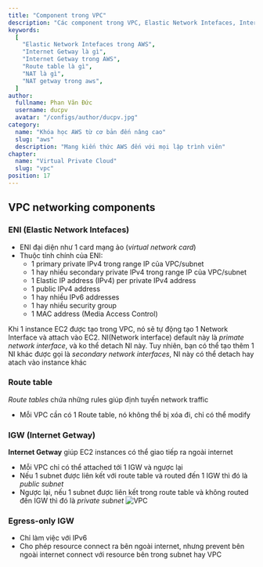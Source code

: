 ```yaml
---
title: "Component trong VPC"
description: "Các component trong VPC, Elastic Network Intefaces, Internet Getway"
keywords:
  [
    "Elastic Network Intefaces trong AWS",
    "Internet Getway là gì",
    "Internet Getway trong AWS",
    "Route table là gì",
    "NAT là gì",
    "NAT getway trong aws",
  ]
author:
  fullname: Phan Văn Đức
  username: ducpv
  avatar: "/configs/author/ducpv.jpg"
category:
  name: "Khóa học AWS từ cơ bản đến nâng cao"
  slug: "aws"
  description: "Mang kiến thức AWS đến với mọi lập trình viên"
chapter:
  name: "Virtual Private Cloud"
  slug: "vpc"
position: 17
---
```


## VPC networking components

### ENI (Elastic Network Intefaces)

- ENI đại diện như 1 card mạng ảo (_virtual network card_)
- Thuộc tính chính của ENI:
  - 1 primary private IPv4 trong range IP của VPC/subnet
  - 1 hay nhiều secondary private IPv4 trong range IP của VPC/subnet
  - 1 Elastic IP address (IPv4) per private IPv4 address
  - 1 public IPv4 address
  - 1 hay nhiều IPv6 addresses
  - 1 hay nhiều security group
  - 1 MAC address (Media Access Control)

Khi 1 instance EC2 được tạo trong VPC, nó sẽ tự động tạo 1 Network Interface và attach vào EC2. NI(Network interface) default này là _primate network interface_, và ko thể detach NI này. Tuy nhiên, bạn có thể tạo thêm 1 NI khác được gọi là _secondary network interfaces_, NI này có thể detach hay atach vào instance khác

### Route table

_Route tables_ chứa những rules giúp định tuyến network traffic

- Mỗi VPC cần có 1 Route table, nó không thể bị xóa đi, chỉ có thể modify

### IGW (Internet Getway)

**Internet Getway** giúp EC2 instances có thể giao tiếp ra ngoài internet

- Mỗi VPC chỉ có thể attached tới 1 IGW và ngược lại
- Nếu 1 subnet được liên kết với route table và routed đến 1 IGW thì đó là _public subnet_
- Ngược lại, nếu 1 subnet được liên kết trong route table và không routed đến IGW thì đó là _private subnet_ ![VPC](https://hocmangmaytinh.com/wp-content/uploads/2017/11/default-vpc-diagram.png)

### Egress-only IGW

- Chỉ làm việc với IPv6
- Cho phép resource connect ra bên ngoài internet, nhưng prevent bên ngoài internet connect với resource bên trong subnet hay VPC
